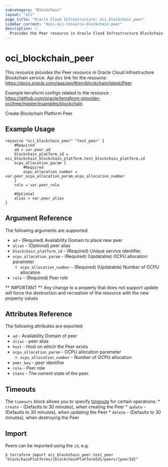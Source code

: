 ```yaml
---
subcategory: "Blockchain"
layout: "oci"
page_title: "Oracle Cloud Infrastructure: oci_blockchain_peer"
sidebar_current: "docs-oci-resource-blockchain-peer"
description: |-
  Provides the Peer resource in Oracle Cloud Infrastructure Blockchain service
---
```


# oci_blockchain_peer
This resource provides the Peer resource in Oracle Cloud Infrastructure Blockchain service.
Api doc link for the resource: https://docs.oracle.com/iaas/api/#/en/blockchain/latest/Peer

Example terraform configs related to the resource : https://github.com/oracle/terraform-provider-oci/tree/master/examples/blockchain

Create Blockchain Platform Peer

## Example Usage

```hcl
resource "oci_blockchain_peer" "test_peer" {
	#Required
	ad = var.peer_ad
	blockchain_platform_id = oci_blockchain_blockchain_platform.test_blockchain_platform.id
	ocpu_allocation_param {
		#Required
		ocpu_allocation_number = var.peer_ocpu_allocation_param_ocpu_allocation_number
	}
	role = var.peer_role

	#Optional
	alias = var.peer_alias
}
```

## Argument Reference

The following arguments are supported:

* `ad` - (Required) Availability Domain to place new peer
* `alias` - (Optional) peer alias
* `blockchain_platform_id` - (Required) Unique service identifier.
* `ocpu_allocation_param` - (Required) (Updatable) OCPU allocation parameter
	* `ocpu_allocation_number` - (Required) (Updatable) Number of OCPU allocation
* `role` - (Required) Peer role


** IMPORTANT **
Any change to a property that does not support update will force the destruction and recreation of the resource with the new property values

## Attributes Reference

The following attributes are exported:

* `ad` - Availability Domain of peer
* `alias` - peer alias
* `host` - Host on which the Peer exists
* `ocpu_allocation_param` - OCPU allocation parameter
	* `ocpu_allocation_number` - Number of OCPU allocation
* `peer_key` - peer identifier
* `role` - Peer role
* `state` - The current state of the peer.

## Timeouts

The `timeouts` block allows you to specify [timeouts](https://registry.terraform.io/providers/oracle/oci/latest/docs/guides/changing_timeouts) for certain operations:
	* `create` - (Defaults to 30 minutes), when creating the Peer
	* `update` - (Defaults to 30 minutes), when updating the Peer
	* `delete` - (Defaults to 30 minutes), when destroying the Peer


## Import

Peers can be imported using the `id`, e.g.

```
$ terraform import oci_blockchain_peer.test_peer "blockchainPlatforms/{blockchainPlatformId}/peers/{peerId}" 
```

